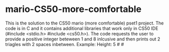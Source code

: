 # mario-CS50-more-comfortable
This is the solution to the CS50 mario (more comfortable) pset1 project.
The code is in C and it contains additional libraries that work only in CS50 IDE (#include <stdio.h>
#include <cs50.h>).
The code requests the user to provide a positive integer beteween 1 and 8 inlcusive and then prints out 2 triagles with 2 spaces inbetween.
Example:
Height: 5
    #  #
   ##  ##
  ###  ###
 ####  ####
#####  #####

